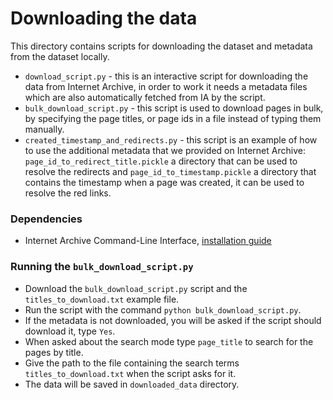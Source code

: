 # Downloading the data

This directory contains scripts for downloading the dataset and metadata from the dataset locally.

* `download_script.py` - this is an interactive script for downloading the data from Internet Archive, in order to work it needs a metadata files which are also automatically fetched from IA by the script.
* `bulk_download_script.py` - this script is used to download pages in bulk, by specifying the page titles, or page ids in a file instead of typing them manually.
* `created_timestamp_and_redirects.py` - this script is an example of how to use the additional metadata that we provided on Internet Archive: `page_id_to_redirect_title.pickle` a directory that can be used to resolve the redirects and `page_id_to_timestamp.pickle` a directory that contains the timestamp when a page was created, it can be used to resolve the red links.

### Dependencies
* Internet Archive Command-Line Interface, [installation guide]( https://archive.org/services/docs/api/internetarchive/installation.html)

### Running the `bulk_download_script.py`
* Download the `bulk_download_script.py` script and the `titles_to_download.txt` example file.
* Run the script with the command `python bulk_download_script.py`.
* If the metadata is not downloaded, you will be asked if the script should download it, type `Yes`.
* When asked about the search mode type `page_title` to search for the pages by title.
* Give the path to the file containing the search terms `titles_to_download.txt` when the script asks for it.
* The data will be saved in `downloaded_data` directory.
